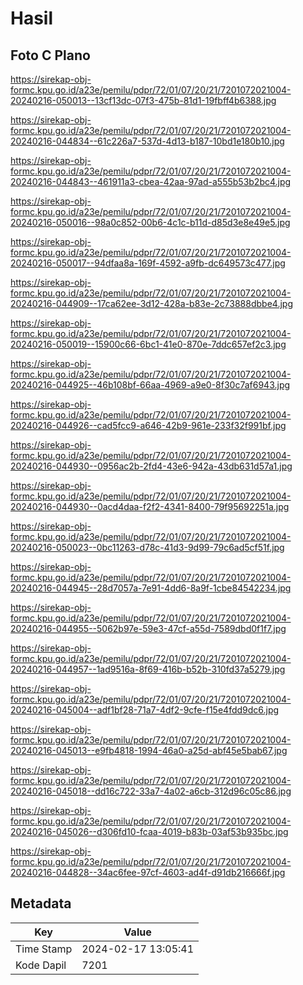 # Hasil

## Foto C Plano

https://sirekap-obj-formc.kpu.go.id/a23e/pemilu/pdpr/72/01/07/20/21/7201072021004-20240216-050013--13cf13dc-07f3-475b-81d1-19fbff4b6388.jpg

https://sirekap-obj-formc.kpu.go.id/a23e/pemilu/pdpr/72/01/07/20/21/7201072021004-20240216-044834--61c226a7-537d-4d13-b187-10bd1e180b10.jpg

https://sirekap-obj-formc.kpu.go.id/a23e/pemilu/pdpr/72/01/07/20/21/7201072021004-20240216-044843--461911a3-cbea-42aa-97ad-a555b53b2bc4.jpg

https://sirekap-obj-formc.kpu.go.id/a23e/pemilu/pdpr/72/01/07/20/21/7201072021004-20240216-050016--98a0c852-00b6-4c1c-b11d-d85d3e8e49e5.jpg

https://sirekap-obj-formc.kpu.go.id/a23e/pemilu/pdpr/72/01/07/20/21/7201072021004-20240216-050017--94dfaa8a-169f-4592-a9fb-dc649573c477.jpg

https://sirekap-obj-formc.kpu.go.id/a23e/pemilu/pdpr/72/01/07/20/21/7201072021004-20240216-044909--17ca62ee-3d12-428a-b83e-2c73888dbbe4.jpg

https://sirekap-obj-formc.kpu.go.id/a23e/pemilu/pdpr/72/01/07/20/21/7201072021004-20240216-050019--15900c66-6bc1-41e0-870e-7ddc657ef2c3.jpg

https://sirekap-obj-formc.kpu.go.id/a23e/pemilu/pdpr/72/01/07/20/21/7201072021004-20240216-044925--46b108bf-66aa-4969-a9e0-8f30c7af6943.jpg

https://sirekap-obj-formc.kpu.go.id/a23e/pemilu/pdpr/72/01/07/20/21/7201072021004-20240216-044926--cad5fcc9-a646-42b9-961e-233f32f991bf.jpg

https://sirekap-obj-formc.kpu.go.id/a23e/pemilu/pdpr/72/01/07/20/21/7201072021004-20240216-044930--0956ac2b-2fd4-43e6-942a-43db631d57a1.jpg

https://sirekap-obj-formc.kpu.go.id/a23e/pemilu/pdpr/72/01/07/20/21/7201072021004-20240216-044930--0acd4daa-f2f2-4341-8400-79f95692251a.jpg

https://sirekap-obj-formc.kpu.go.id/a23e/pemilu/pdpr/72/01/07/20/21/7201072021004-20240216-050023--0bc11263-d78c-41d3-9d99-79c6ad5cf51f.jpg

https://sirekap-obj-formc.kpu.go.id/a23e/pemilu/pdpr/72/01/07/20/21/7201072021004-20240216-044945--28d7057a-7e91-4dd6-8a9f-1cbe84542234.jpg

https://sirekap-obj-formc.kpu.go.id/a23e/pemilu/pdpr/72/01/07/20/21/7201072021004-20240216-044955--5062b97e-59e3-47cf-a55d-7589dbd0f1f7.jpg

https://sirekap-obj-formc.kpu.go.id/a23e/pemilu/pdpr/72/01/07/20/21/7201072021004-20240216-044957--1ad9516a-8f69-416b-b52b-310fd37a5279.jpg

https://sirekap-obj-formc.kpu.go.id/a23e/pemilu/pdpr/72/01/07/20/21/7201072021004-20240216-045004--adf1bf28-71a7-4df2-9cfe-f15e4fdd9dc6.jpg

https://sirekap-obj-formc.kpu.go.id/a23e/pemilu/pdpr/72/01/07/20/21/7201072021004-20240216-045013--e9fb4818-1994-46a0-a25d-abf45e5bab67.jpg

https://sirekap-obj-formc.kpu.go.id/a23e/pemilu/pdpr/72/01/07/20/21/7201072021004-20240216-045018--dd16c722-33a7-4a02-a6cb-312d96c05c86.jpg

https://sirekap-obj-formc.kpu.go.id/a23e/pemilu/pdpr/72/01/07/20/21/7201072021004-20240216-045026--d306fd10-fcaa-4019-b83b-03af53b935bc.jpg

https://sirekap-obj-formc.kpu.go.id/a23e/pemilu/pdpr/72/01/07/20/21/7201072021004-20240216-044828--34ac6fee-97cf-4603-ad4f-d91db216666f.jpg


## Metadata

| Key        | Value               |
| ---------- | ------------------- |
| Time Stamp | 2024-02-17 13:05:41 |
| Kode Dapil | 7201                |



